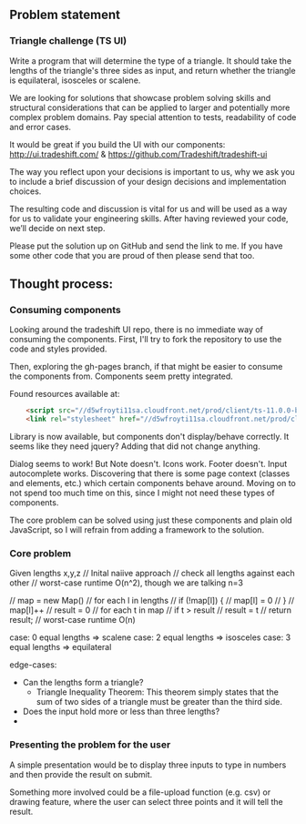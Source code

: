 ## Problem statement

### Triangle challenge (TS UI)

Write a program that will determine the type of a triangle. It should take the lengths of the triangle's three sides as input, and return whether the triangle is equilateral, isosceles or scalene.

We are looking for solutions that showcase problem solving skills and structural considerations that can be applied to larger and potentially more complex problem domains. Pay special attention to tests, readability of code and error cases.

It would be great if you build the UI with our components: 
http://ui.tradeshift.com/ & https://github.com/Tradeshift/tradeshift-ui

The way you reflect upon your decisions is important to us, why we ask you to include a brief discussion of your design decisions and implementation choices.

The resulting code and discussion is vital for us and will be used as a way for us to validate your engineering skills. After having reviewed your code, we’ll decide on next step.

Please put the solution up on GitHub and send the link to me. If you have some other code that you are proud of then please send that too.

## Thought process:

### Consuming components

Looking around the tradeshift UI repo, there is no immediate way of consuming the components.
First, I'll try to fork the repository to use the code and styles provided.

Then, exploring the gh-pages branch, if that might be easier to consume the components from. Components seem pretty integrated.

Found resources available at:
```html
	<script src="//d5wfroyti11sa.cloudfront.net/prod/client/ts-11.0.0-beta.11.min.js"></script>
	<link rel="stylesheet" href="//d5wfroyti11sa.cloudfront.net/prod/client/ts-11.0.0-beta.11.min.css"/>
```

Library is now available, but components don't display/behave correctly.
It seems like they need jquery? Adding that did not change anything.

Dialog seems to work! But Note doesn't. Icons work. Footer doesn't. Input autocomplete works.
Discovering that there is some page context (classes and elements, etc.) which certain components behave around.
Moving on to not spend too much time on this, since I might not need these types of components.

The core problem can be solved using just these components and plain old JavaScript, so I will refrain from adding a framework to the solution.

### Core problem

Given lengths x,y,z
 // Inital naiive approach
 // check all lengths against each other
 // worst-case runtime O(n^2), though we are talking n=3

 // map = new Map()
 // for each l in lengths
 //   if (!map[l]) {
 //     map[l] = 0
 //   }
 //   map[l]++
 // result = 0
 // for each t in map
 //   if t > result
 //     result = t
 // return result;
 // worst-case runtime O(n)

 case: 0 equal lengths => scalene
 case: 2 equal lengths => isosceles
 case: 3 equal lengths => equilateral

 edge-cases:
 - Can the lengths form a triangle?
 	- Triangle Inequality Theorem: This theorem simply states that the sum of two sides of a triangle must be greater than the third side.
 - Does the input hold more or less than three lengths?
 - 

### Presenting the problem for the user

A simple presentation would be to display three inputs to type in numbers and then provide the result on submit.

Something more involved could be a file-upload function (e.g. csv) or drawing feature, where the user can select three points and it will tell the result.

